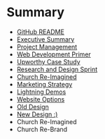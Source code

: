 # Summary

* [GitHub README](README.md)
* [Executive Summary](executive_summary.md)
* [Project Management](project_management.md)
* [Web Development Primer](web_development_primer.md)
* [Upworthy Case Study](upworthy_case_study.md)
* [Research and Design Sprint](research_and_design_sprint.md)
* [Church Re-Imagined](church_re-imagined.md)
* [Marketing Strategy](marketing_strategy.md)
* [Lightning Demos](lightning_demos.md)
* [Website Options](website_options.md)
* [Old Design](old_design.md)
* [New Design :)](new_design.md)
* Church Re-Imagined
* Church Re-Brand

